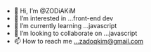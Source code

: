 - 👋 Hi, I’m @ZODiAKiM
- 👀 I’m interested in ...front-end dev
- 🌱 I’m currently learning ...javascript
- 💞️ I’m looking to collaborate on ...javascript
- 📫 How to reach me ...zadoqkim@gmail.com

<!---
ZODiAKiM/ZODiAKiM is a ✨ special ✨ repository because its `README.md` (this file) appears on your GitHub profile.
You can click the Preview link to take a look at your changes.
--->
